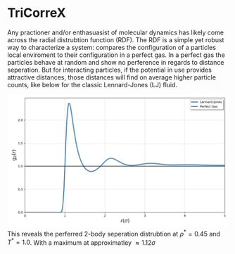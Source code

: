 # TriCorreX
Any practioner and/or enthasuasist of molecular dynamics has likely come across the radial distrubtion function (RDF). The RDF is a simple yet robust way to characterize a system: compares the configuration of a particles local enviroment to their configuration in a perfect gas. In a perfect gas the particles behave at random and show no perference in regards to distance seperation. But for interacting particles, if the potential in use provides attractive distances, those distances will find on average higher particle counts, like below for the classic Lennard-Jones (LJ) fluid. 

![Triplet Analysis](images/rdf.png "Triplet Analysis Diagram")
This reveals the perferred 2-body seperation distrubtion at $\rho^{*}=0.45$ and $T^{ *}=1.0$. With a maximum at approximatley $\approx 1.12 \sigma$ 


